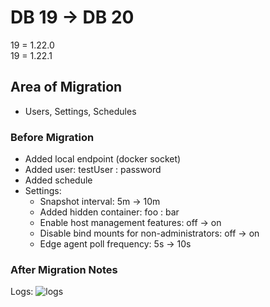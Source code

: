 # DB 19 -> DB 20

19 = 1.22.0\
19 = 1.22.1

## Area of Migration
- Users, Settings, Schedules

### Before Migration
- Added local endpoint (docker socket)
- Added user: testUser : password
- Added schedule
- Settings:
    - Snapshot interval: 5m -> 10m
    - Added hidden container: foo : bar
    - Enable host management features: off -> on
    - Disable bind mounts for non-administrators: off -> on
    - Edge agent poll frequency: 5s -> 10s

### After Migration Notes

Logs:
![logs]()

